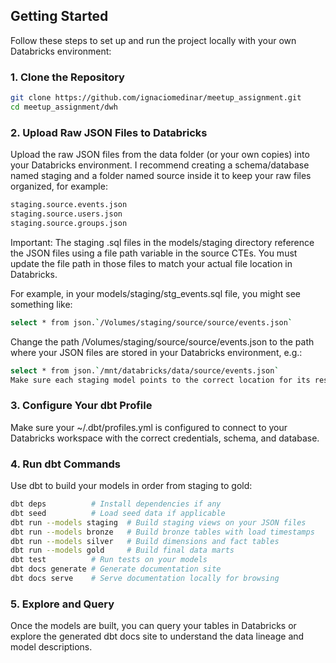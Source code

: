 ## Getting Started

Follow these steps to set up and run the project locally with your own Databricks environment:

### 1. Clone the Repository

```bash
git clone https://github.com/ignaciomedinar/meetup_assignment.git
cd meetup_assignment/dwh
```

### 2. Upload Raw JSON Files to Databricks
Upload the raw JSON files from the data folder (or your own copies) into your Databricks environment.
I recommend creating a schema/database named staging and a folder named source inside it to keep your raw files organized, for example:

```bash
staging.source.events.json
staging.source.users.json
staging.source.groups.json
```

Important:
The staging .sql files in the models/staging directory reference the JSON files using a file path variable in the source CTEs.
You must update the file path in those files to match your actual file location in Databricks.

For example, in your models/staging/stg_events.sql file, you might see something like:

```bash
select * from json.`/Volumes/staging/source/source/events.json`
```

Change the path /Volumes/staging/source/source/events.json to the path where your JSON files are stored in your Databricks environment, e.g.:

```bash
select * from json.`/mnt/databricks/data/source/events.json`
Make sure each staging model points to the correct location for its respective JSON file.
```

### 3. Configure Your dbt Profile
Make sure your ~/.dbt/profiles.yml is configured to connect to your Databricks workspace with the correct credentials, schema, and database.

### 4. Run dbt Commands
Use dbt to build your models in order from staging to gold:

```bash
dbt deps          # Install dependencies if any
dbt seed          # Load seed data if applicable
dbt run --models staging  # Build staging views on your JSON files
dbt run --models bronze   # Build bronze tables with load timestamps
dbt run --models silver   # Build dimensions and fact tables
dbt run --models gold     # Build final data marts
dbt test          # Run tests on your models
dbt docs generate # Generate documentation site
dbt docs serve    # Serve documentation locally for browsing
```

### 5. Explore and Query
Once the models are built, you can query your tables in Databricks or explore the generated dbt docs site to understand the data lineage and model descriptions.
